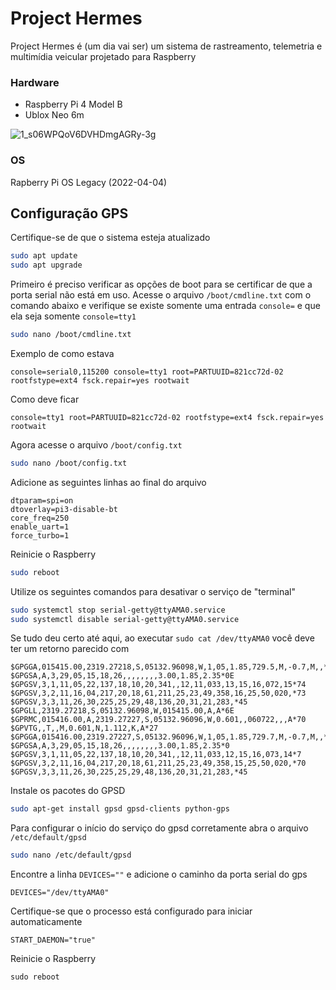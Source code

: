 # Project Hermes
Project Hermes é (um dia vai ser) um sistema de rastreamento, telemetria e multimídia veicular projetado para Raspberry

### Hardware
- Raspberry Pi 4 Model B
- Ublox Neo 6m

![1_s06WPQoV6DVHDmgAGRy-3g](https://user-images.githubusercontent.com/54728889/177448944-284540b9-5988-4507-9144-a4adfe348ae7.png)

### OS
Rapberry Pi OS Legacy (2022-04-04)

## Configuração GPS

Certifique-se de que o sistema esteja atualizado
```sh
sudo apt update
sudo apt upgrade
```

Primeiro é preciso verificar as opções de boot para se certificar de que a porta serial não está em uso.
Acesse o arquivo ```/boot/cmdline.txt``` com o comando abaixo e verifique se existe somente uma entrada ```console=``` e que ela seja somente ```console=tty1```
```sh
sudo nano /boot/cmdline.txt
```

Exemplo de como estava
```
console=serial0,115200 console=tty1 root=PARTUUID=821cc72d-02 rootfstype=ext4 fsck.repair=yes rootwait
```

Como deve ficar
```
console=tty1 root=PARTUUID=821cc72d-02 rootfstype=ext4 fsck.repair=yes rootwait
```

Agora acesse o arquivo ```/boot/config.txt```
```sh
sudo nano /boot/config.txt
```

Adicione as seguintes linhas ao final do arquivo
```
dtparam=spi=on
dtoverlay=pi3-disable-bt
core_freq=250
enable_uart=1
force_turbo=1
```

Reinicie o Raspberry
```sh
sudo reboot
```

Utilize os seguintes comandos para desativar o serviço de "terminal"
```sh
sudo systemctl stop serial-getty@ttyAMA0.service
sudo systemctl disable serial-getty@ttyAMA0.service
```

Se tudo deu certo até aqui, ao executar ```sudo cat /dev/ttyAMA0``` você deve ter um retorno parecido com
```
$GPGGA,015415.00,2319.27218,S,05132.96098,W,1,05,1.85,729.5,M,-0.7,M,,*41
$GPGSA,A,3,29,05,15,18,26,,,,,,,,3.00,1.85,2.35*0E
$GPGSV,3,1,11,05,22,137,18,10,20,341,,12,11,033,13,15,16,072,15*74
$GPGSV,3,2,11,16,04,217,20,18,61,211,25,23,49,358,16,25,50,020,*73
$GPGSV,3,3,11,26,30,225,25,29,48,136,20,31,21,283,*45
$GPGLL,2319.27218,S,05132.96098,W,015415.00,A,A*6E
$GPRMC,015416.00,A,2319.27227,S,05132.96096,W,0.601,,060722,,,A*70
$GPVTG,,T,,M,0.601,N,1.112,K,A*27
$GPGGA,015416.00,2319.27227,S,05132.96096,W,1,05,1.85,729.7,M,-0.7,M,,*42
$GPGSA,A,3,29,05,15,18,26,,,,,,,,3.00,1.85,2.35*0
$GPGSV,3,1,11,05,22,137,18,10,20,341,,12,11,033,12,15,16,073,14*7
$GPGSV,3,2,11,16,04,217,20,18,61,211,25,23,49,358,15,25,50,020,*70
$GPGSV,3,3,11,26,30,225,25,29,48,136,20,31,21,283,*45     
```

Instale os pacotes do GPSD
```sh
sudo apt-get install gpsd gpsd-clients python-gps
```

Para configurar o início do serviço do gpsd corretamente abra o arquivo ```/etc/default/gpsd```
```sh
sudo nano /etc/default/gpsd
```

Encontre a linha ```DEVICES=""``` e adicione o caminho da porta serial do gps
```
DEVICES="/dev/ttyAMA0"
```

Certifique-se que o processo está configurado para iniciar automaticamente
```
START_DAEMON="true"
```

Reinicie o Raspberry
```
sudo reboot
```

